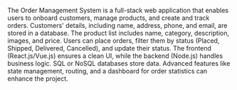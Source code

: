 The Order Management System is a full-stack web application that enables users to onboard customers, manage products, and create and track orders. Customers' details, including name, address, phone, and email, are stored in a database. The product list includes name, category, description, images, and price. Users can place orders, filter them by status (Placed, Shipped, Delivered, Cancelled), and update their status. The frontend (React.js/Vue.js) ensures a clean UI, while the backend (Node.js) handles business logic. SQL or NoSQL databases store data. Advanced features like state management, routing, and a dashboard for order statistics can enhance the project.
